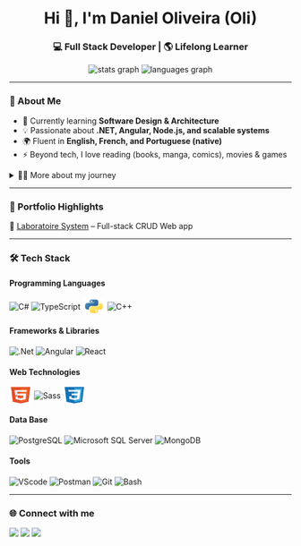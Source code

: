<h1 align="center">Hi 👋, I'm Daniel Oliveira (Oli)</h1>
<h3 align="center">💻 Full Stack Developer | 🌎 Lifelong Learner</h3>

<div align="center">
  <img src="https://github-readme-stats.vercel.app/api?username=theDevOli&show_icons=true&theme=dracula&count_private=true&hide_border=false" height="150" alt="stats graph" />
  <img src="https://github-readme-stats.vercel.app/api/top-langs?username=theDevOli&layout=compact&theme=dracula&hide_border=false" height="150" alt="languages graph" />
</div>

---

### 🚀 About Me
- 🌱 Currently learning **Software Design & Architecture**  
- 💡 Passionate about **.NET, Angular, Node.js, and scalable systems**  
- 🌍 Fluent in **English, French, and Portuguese (native)**  
- ⚡ Beyond tech, I love reading (books, manga, comics), movies & games  

<details>
  <summary>👨‍💻 More about my journey</summary>
  I'm 31, originally from Brazil 🇧🇷, and working as a <strong>Full Stack Developer</strong>.  
  My background blends <strong>chemistry</strong> and <strong>software engineering</strong>, giving me a unique perspective on <strong>problem-solving and analytical thinking</strong>.  
  I'm always eager to learn, collaborate, and take on new challenges.  
</details>

---

### 📂 Portfolio Highlights
 🔹 [Laboratoire System](https://github.com/theDevOli/lab) – Full-stack CRUD  Web app  

---

### 🛠️ Tech Stack
  <!-- Skills: Programming Languages -->
  <div style="flex-basis: 48%;">
    <h4>Programming Languages</h4>
    <img align="center" alt="C#" height="30" width="40" src="https://cdn.jsdelivr.net/gh/devicons/devicon@latest/icons/csharp/csharp-plain.svg" />
    <img align="center" alt="TypeScript" height="30" width="40" src="https://cdn.jsdelivr.net/gh/devicons/devicon@latest/icons/typescript/typescript-plain.svg" />
    <img align="center" alt="Python" height="30" width="40" src="https://raw.githubusercontent.com/devicons/devicon/master/icons/python/python-original.svg">
    <img align="center" alt="C++" height="30" width="40"  src="https://cdn.jsdelivr.net/gh/devicons/devicon@latest/icons/cplusplus/cplusplus-plain.svg" />
  </div>

  <!-- Skills: Frameworks & Libraries -->
  <div style="flex-basis: 48%;">
    <h4>Frameworks & Libraries</h4>
    <img align="center" alt=".Net" height="30" width="40" src="https://cdn.jsdelivr.net/gh/devicons/devicon@latest/icons/dot-net/dot-net-original.svg" />
    <img align="center" alt="Angular" height="30" width="40" src="https://cdn.jsdelivr.net/gh/devicons/devicon@latest/icons/angular/angular-original.svg" /> 
    <img align="center" alt="React" height="30" width="40" src="https://cdn.jsdelivr.net/gh/devicons/devicon@latest/icons/react/react-original.svg" /> 
  </div>

  <!-- Skills: Web Technologies -->
  <div style="flex-basis: 48%;">
    <h4>Web Technologies</h4>
    <img align="center" alt="HTML" height="30" width="40" src="https://raw.githubusercontent.com/devicons/devicon/master/icons/html5/html5-original.svg">
    <img align="center" alt="Sass" height="30" width="40" src="https://cdn.jsdelivr.net/gh/devicons/devicon@latest/icons/sass/sass-original.svg" /> 
    <img align="center" alt="CSS" height="30" width="40" src="https://raw.githubusercontent.com/devicons/devicon/master/icons/css3/css3-original.svg">
  </div>
  
  <!-- Skills: Data Base -->
  <div style="flex-basis: 48%;">
    <h4>Data Base</h4>
    <img align="center" alt="PostgreSQL" height="30" width="40" src="https://cdn.jsdelivr.net/gh/devicons/devicon@latest/icons/postgresql/postgresql-plain.svg" />
    <img align="center" alt="Microsoft SQL Server" height="30" width="40" src="https://cdn.jsdelivr.net/gh/devicons/devicon@latest/icons/microsoftsqlserver/microsoftsqlserver-original.svg" />
    <img align="center" alt="MongoDB" height="30" width="40" src="https://cdn.jsdelivr.net/gh/devicons/devicon@latest/icons/mongodb/mongodb-original.svg" />
  </div>
  <!-- Skills: Tools -->
  <div style="flex-basis: 48%;">
    <h4>Tools</h4>
    <img align="center" alt="VScode" height="30" width="40" src="https://cdn.jsdelivr.net/gh/devicons/devicon/icons/vscode/vscode-original.svg">
    <img align="center" alt="Postman" height="30" width="40" src="https://cdn.jsdelivr.net/gh/devicons/devicon@latest/icons/postman/postman-plain.svg" />  
    <img align="center" alt="Git" height="30" width="40" src="https://cdn.jsdelivr.net/gh/devicons/devicon/icons/git/git-original.svg">
    <img align="center" alt="Bash" height="30" width="40" src="https://cdn.jsdelivr.net/gh/devicons/devicon/icons/bash/bash-original.svg">
  </div>
   

---

### 🌐 Connect with me
<a href="mailto:oli.daniel.dev@gmail.com"><img src="https://img.shields.io/badge/Gmail-D14836?style=for-the-badge&logo=gmail&logoColor=white"/></a>
<a href="https://www.linkedin.com/in/daniel-muniz-154740227/"><img src="https://img.shields.io/badge/LinkedIn-0077B5?style=for-the-badge&logo=linkedin&logoColor=white"/></a>
<a href="https://discordapp.com/users/1060539223595302912"><img src="https://img.shields.io/badge/Discord-7289DA?style=for-the-badge&logo=discord&logoColor=white"/></a>
